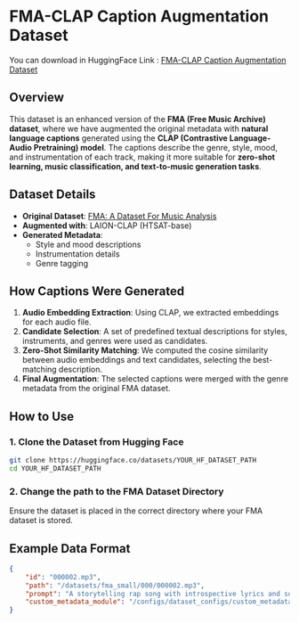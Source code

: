 # FMA-CLAP Caption Augmentation Dataset

You can download in HuggingFace Link : [FMA-CLAP Caption Augmentation Dataset](https://huggingface.co/datasets/solbon1212/fma-dataset-aug-caption)

## Overview
This dataset is an enhanced version of the **FMA (Free Music Archive) dataset**, where we have augmented the original metadata with **natural language captions** generated using the **CLAP (Contrastive Language-Audio Pretraining) model**. The captions describe the genre, style, mood, and instrumentation of each track, making it more suitable for **zero-shot learning, music classification, and text-to-music generation tasks**.


## Dataset Details
- **Original Dataset**: [FMA: A Dataset For Music Analysis](https://github.com/mdeff/fma)
- **Augmented with**: LAION-CLAP (HTSAT-base)
- **Generated Metadata**:
  - Style and mood descriptions
  - Instrumentation details
  - Genre tagging

## How Captions Were Generated
1. **Audio Embedding Extraction**: Using CLAP, we extracted embeddings for each audio file.
2. **Candidate Selection**: A set of predefined textual descriptions for styles, instruments, and genres were used as candidates.
3. **Zero-Shot Similarity Matching**: We computed the cosine similarity between audio embeddings and text candidates, selecting the best-matching description.
4. **Final Augmentation**: The selected captions were merged with the genre metadata from the original FMA dataset.

## How to Use

### 1. Clone the Dataset from Hugging Face
```bash
git clone https://huggingface.co/datasets/YOUR_HF_DATASET_PATH
cd YOUR_HF_DATASET_PATH
```

### 2. Change the path to the FMA Dataset Directory
Ensure the dataset is placed in the correct directory where your FMA dataset is stored.


## Example Data Format
```json
{
    "id": "000002.mp3",
    "path": "/datasets/fma_small/000/000002.mp3",
    "prompt": "A storytelling rap song with introspective lyrics and soulful samples. Hip-Hop",
    "custom_metadata_module": "/configs/dataset_configs/custom_metadata/custom_md_example.py"
}
